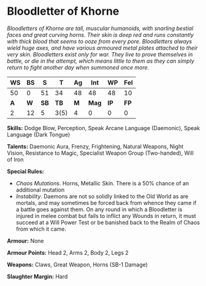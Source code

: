 # Bloodletter of Khorne

_Bloodletters of Khorne are tall, muscular humanoids, with
 snarling bestial faces and great curving horns. Their skin is
 deep red and runs constantly with thick blood that seems to
 ooze from every pore. Bloodletters always wield huge axes, and
 have various armoured metal plates attached to their very skin.
 Bloodletters exist only for war. They live to prove themselves
 in battle, or die in the attempt, which means little to them as
 they can simply return to fight another day when summoned
 once more._

|**WS**|**BS**|**S**|**T**|**Ag**|**Int**|**WP**|**Fel**|
|--|--|-|-|--|---|--|---|
|50|0|51|34|48|48|48|10|
|**A**|**W**|**SB**|**TB**|**M**|**Mag**|**IP**|**FP**|
|2|12|5|3(5)|4|0|0|0|

**Skills:** Dodge Blow, Perception, Speak Arcane Language
(Daemonic), Speak Language (Dark Tongue)

**Talents:** Daemonic Aura, Frenzy, Frightening, Natural
Weapons, Night Vision, Resistance to Magic,
Specialist Weapon Group (Two-handed), Will of Iron

**Special Rules:**
* _Chaos Mutations_. Horns, Metallic Skin. There is
a 50% chance of an additional mutation
* _Instability_. Daemons are not so solidly linked to the
Old World as are mortals, and may sometimes be
forced back from whence they came if a battle goes
against them. On any round in which a Bloodletter
is injured in melee combat but fails to inflict any
Wounds in return, it must succeed at a Will Power
Test or be banished back to the Realm of Chaos
from which it came.

**Armour:** None

**Armour Points:** Head 2, Arms 2, Body 2, Legs 2

**Weapons:** Claws, Great Weapon, Horns (SB-1 Damage)

**Slaughter Margin:** Hard